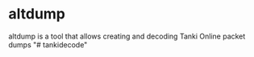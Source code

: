 # altdump

altdump is a tool that allows creating and decoding Tanki Online packet dumps
"# tankidecode" 
